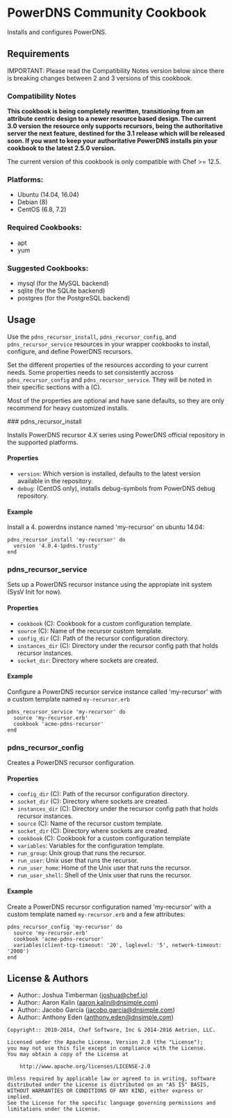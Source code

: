# PowerDNS Community Cookbook

Installs and configures PowerDNS.

## Requirements

IMPORTANT: Please read the Compatibility Notes version below since there is breaking changes between 2 and 3 versions of this cookbook.

### Compatibility Notes

**This cookbook is being completely rewritten, transitioning from an attribute centric design to a newer resource based design. The current 3.0 version the resource only supports recursors, being the authoritative server the next feature, destined for the 3.1 release which will be released soon. If you want to keep your authoritative PowerDNS installs pin your cookbook to the latest 2.5.0 version.**

The current version of this cookbook is only compatible with Chef >= 12.5. 

### Platforms:

* Ubuntu (14.04, 16.04)
* Debian (8)
* CentOS (6.8, 7.2)

### Required Cookbooks:

* apt
* yum

### Suggested Cookbooks:

* mysql (for the MySQL backend)
* sqlite (for the SQLite backend)
* postgres (for the PostgreSQL backend)

## Usage

Use the `pdns_recursor_install`, `pdns_recursor_config`, and `pdns_recursor_service` resources in your wrapper cookbooks to install, configure, and define PowerDNS recursors.

Set the different properties of the resources according to your current needs. Some properties needs to set consistently accross `pdns_recursor_config` and `pdns_recursor_service`. They will be noted in their specific sections with a (C). 

Most of the properties are optional and have sane defaults, so they are only recommend for heavy customized installs.

### pdns_recursor_install

Installs PowerDNS recursor 4.X series using PowerDNS official repository in the supported platforms.

#### Properties

- `version`: Which version is installed, defaults to the latest version available in the repository.
- `debug`: (CentOS only), installs debug-symbols from PowerDNS debug repository.

#### Example

Install a 4. powerdns instance named 'my-recursor' on ubuntu 14.04:

    pdns_recursor_install 'my-recursor' do
      version '4.0.4-1pdns.trusty'
    end

### pdns_recursor_service

Sets up a PowerDNS recursor instance using the appropiate init system (SysV Init for now).

#### Properties

- `cookbook` (C): Cookbook for a custom configuration template.
- `source` (C): Name of the recursor custom template.
- `config_dir` (C): Path of the recursor configuration directory.
- `instances_dir` (C): Directory under the recursor config path that holds recursor instances.
- `socket_dir`: Directory where sockets are created.

#### Example

Configure a PowerDNS recursor service instance called 'my-recursor' with a custom template named `my-recursor.erb`

    pdns_recursor_service 'my-recursor' do
      source 'my-recursor.erb'
      cookbook 'acme-pdns-recursor'
    end

### pdns_recursor_config

Creates a PowerDNS recursor configuration.

#### Properties

- `config_dir` (C): Path of the recursor configuration directory.
- `socket_dir` (C): Directory where sockets are created.
- `instances_dir` (C): Directory under the recursor config path that holds recursor instances.
- `source` (C): Name of the recursor custom template.
- `socket_dir` (C): Directory where sockets are created.
- `cookbook` (C): Cookbook for a custom configuration template
- `variables`: Variables for the configuration template.
- `run_group`: Unix group that runs the recursor.
- `run_user`: Unix user that runs the recursor.
- `run_user_home`: Home of the Unix user that runs the recursor.
- `run_user_shell`: Shell of the Unix user that runs the recursor.

#### Example

Create a PowerDNS recursor configuration named 'my-recursor' with a custom template named `my-recursor.erb` and a few attributes:

    pdns_recursor_config 'my-recursor' do
      source 'my-recursor.erb'
      cookbook 'acme-pdns-recursor'
      variables(client-tcp-timeout: '20', loglevel: '5', network-timeout: '2000')
    end


License & Authors
-----------------
- Author:: Joshua Timberman (<joshua@chef.io>)
- Author:: Aaron Kalin (<aaron.kalin@dnsimple.com>)
- Author:: Jacobo García (<jacobo.garcia@dnsimple.com>)
- Author:: Anthony Eden (<anthony.eden@dnsimple.com>)

```text
Copyright:: 2010-2014, Chef Software, Inc & 2014-2016 Aetrion, LLC.

Licensed under the Apache License, Version 2.0 (the "License");
you may not use this file except in compliance with the License.
You may obtain a copy of the License at

    http://www.apache.org/licenses/LICENSE-2.0

Unless required by applicable law or agreed to in writing, software
distributed under the License is distributed on an "AS IS" BASIS,
WITHOUT WARRANTIES OR CONDITIONS OF ANY KIND, either express or implied.
See the License for the specific language governing permissions and
limitations under the License.
```
